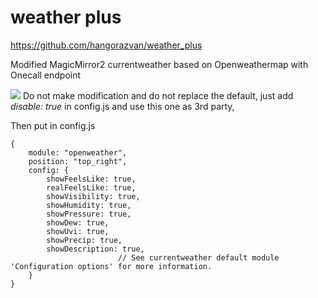 # weather plus

https://github.com/hangorazvan/weather_plus

Modified MagicMirror2 currentweather based on Openweathermap with Onecall endpoint

<img src=https://github.com/hangorazvan/weather_plus/blob/master/preview.png>
Do not make modification and do not replace the default, just add <i>disable: true</i> in config.js and use this one as 3rd party,

Then put in config.js


	{
		module: "openweather",
		position: "top_right",
		config: {
			showFeelsLike: true,
			realFeelsLike: true,
			showVisibility: true,
			showHumidity: true,
			showPressure: true,
			showDew: true,
			showUvi: true,
			showPrecip: true,
			showDescription: true,
							// See currentweather default module 'Configuration options' for more information.
		}
	}
